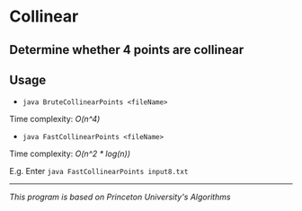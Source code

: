 # Collinear

## Determine whether 4 points are collinear

## Usage

- `java BruteCollinearPoints <fileName>`

Time complexity: *O(n^4)*

- `java FastCollinearPoints <fileName>`

Time complexity: *O(n^2 * log(n))*


E.g. Enter `java FastCollinearPoints input8.txt`

---

*This program is based on Princeton University's Algorithms*
